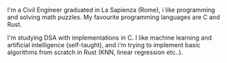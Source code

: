 I'm a Civil Engineer graduated in La Sapienza (Rome), i like programming and solving math puzzles. My favourite programming languages are C and Rust.

I'm studying DSA with implementations in C.
I like machine learning and artificial intelligence (self-taught), and i'm trying to implement basic algorithms from scratch in Rust (KNN, linear regression etc..).
